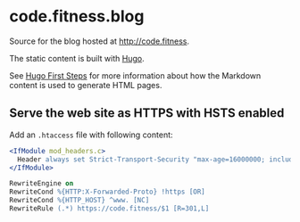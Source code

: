 # code.fitness.blog

Source for the blog hosted at <http://code.fitness>.

The static content is built with [Hugo](https://gohugo.io/).

See [Hugo First Steps](http://code.fitness/2015/11/hugo-first-steps/) for more information
about how the Markdown content is used to generate HTML pages.

## Serve the web site as HTTPS with HSTS enabled

Add an `.htaccess` file with following content:

```apache
<IfModule mod_headers.c>
  Header always set Strict-Transport-Security "max-age=16000000; includeSubDomains;"
</IfModule>

RewriteEngine on
RewriteCond %{HTTP:X-Forwarded-Proto} !https [OR]
RewriteCond %{HTTP_HOST} ^www. [NC]
RewriteRule (.*) https://code.fitness/$1 [R=301,L]
```
